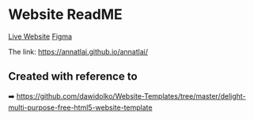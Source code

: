 # Website ReadME

[Live Website](https://annatlai.github.io/annatlai/)
[Figma](https://www.figma.com/files/team/1344732256840766050/Anna's-Website?fuid=896841774000019602)

The link: https://annatlai.github.io/annatlai/

## Created with reference to

➡️ https://github.com/dawidolko/Website-Templates/tree/master/delight-multi-purpose-free-html5-website-template
